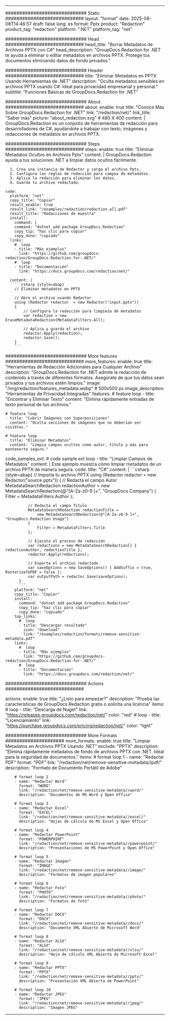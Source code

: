 
---
############################# Static ############################
layout: "format"
date:  2025-08-08T14:46:57
draft: false
lang: es
format: Pptx
product: "Redaction"
product_tag: "redaction"
platform: ".NET"
platform_tag: "net"

############################# Head ############################
head_title: "Borrar Metadatos de Archivos PPTX con C#"
head_description: "GroupDocs.Redaction for .NET te ayuda a eliminar o editar metadatos en archivos PPTX. Protege tus documentos eliminando datos de fondo privados."

############################# Header ############################
title: "Eliminar Metadatos en PPTX Usando Herramientas de .NET" 
description: "Oculta metadatos sensibles en archivos PPTX usando C#. Ideal para privacidad empresarial y personal."
subtitle: "Funciones Básicas de GroupDocs.Redaction for .NET" 

############################# About ############################
about:
    enable: true
    title: "Conoce Más Sobre GroupDocs.Redaction for .NET"
    link: "/redaction/net/"
    link_title: "Saber más"
    picture: "about_redaction.svg" # 480 X 400
    content: |
       GroupDocs.Redaction es un conjunto de herramientas de redacción para desarrolladores de C#, ayudándote a trabajar con texto, imágenes y redacciones de metadatos en archivos PPTX.

############################# Steps ############################
steps:
    enable: true
    title: "Eliminar Metadatos Ocultos en Archivos Pptx"
    content: |
      GroupDocs.Redaction ayuda a tus soluciones .NET a limpiar datos ocultos fácilmente.
      
      1. Crea una instancia de Redactor y carga el archivo Pptx.
      2. Configura las reglas de redacción para campos de metadatos.
      3. Aplica la redacción para eliminar los datos.
      4. Guarda tu archivo redactado.
   
    code:
      platform: "net"
      copy_title: "Copiar"
      result_enable: true
      result_link: "/examples/redaction/redaction_all.pdf"
      result_title: "Redacciones de muestra"
      install:
        command: |
        command: "dotnet add package GroupDocs.Redaction"
        copy_tip: "haz clic para copiar"
        copy_done: "copiado"
      links:
        #  loop
        - title: "Más ejemplos"
          link: "https://github.com/groupdocs-redaction/GroupDocs.Redaction-for-.NET/"
        #  loop
        - title: "Documentación"
          link: "https://docs.groupdocs.com/redaction/net/"
          
      content: |
        ```csharp {style=abap}
        // Eliminar metadatos en PPTX

        // Abre el archivo usando Redactor
        using (Redactor redactor  = new Redactor("input.pptx"))
        {
            // Configura la redacción para limpieza de metadatos
            var redaction = new EraseMetadataRedaction(MetadataFilters.All);
            
            // Aplica y guarda el archivo
            redactor.Apply(redaction);
            redactor.Save();
        }
        ```            


############################# More features ############################
more_features:
  enable: true
  title: "Herramientas de Redacción Adicionales para Cualquier Archivo"
  description: "GroupDocs.Redaction for .NET admite la redacción de contenido a través de diferentes formatos. Asegúrate de que tus datos sean privados y tus archivos estén limpios."
  image: "/img/redaction/features_metadata.webp" # 500x500 px
  image_description: "Herramientas de Privacidad Integradas"
  features:
    # feature loop
    - title: "Encontrar y Eliminar Texto"
      content: "Elimina rápidamente entradas de texto personal de tus archivos."

    # feature loop
    - title: "Cubrir Imágenes con Superposiciones"
      content: "Oculta secciones de imágenes que no deberían ser visibles."

    # feature loop
    - title: "Eliminar Metadatos"
      content: "Limpia campos ocultos como autor, título y más para mantenerte seguro."
      
  code_samples_ext:
    # code sample ext loop
    - title: "Limpiar Campos de Metadatos"
      content: |
        Este ejemplo muestra cómo limpiar metadatos de un archivo PPTX de manera segura.
      code:
        title: "C#"
        content: |
          ```csharp {style=abap}
          //  Importa tu archivo PPTX
          using (Redactor redactor  = new Redactor("source.pptx"))
          {
              // Redacta el campo Autor
              MetadataSearchRedaction redactionAuthor = 
                  new MetadataSearchRedaction(@"[A-Za-z0-9 ]+", "GroupDocs Company")
              {
                  Filter = MetadataFilters.Author
              };

              // Redacta el campo Título
              MetadataSearchRedaction redactionTitle = 
                  new MetadataSearchRedaction(@"[A-Za-z0-9 ]+", "GroupDocs.Redaction Usage")
              {
                  Filter = MetadataFilters.Title
              };

              // Ejecuta el proceso de redacción
              var redactions = new MetadataSearchRedaction[] { redactionAuthor, redactionTitle };
              redactor.Apply(redactions);

              // Exporta el archivo redactado
              var saveOptions = new SaveOptions() { AddSuffix = true, RasterizeToPDF = false };
              var outputPath = redactor.Save(saveOptions);
          }
          ```
        platform: "net"
        copy_title: "Copiar"
        install:
          command: "dotnet add package GroupDocs.Redaction"
          copy_tip: "haz clic para copiar"
          copy_done: "copiado"
        top_links:
          #  loop
          - title: "Descargar resultado"
            icon: "download"
            link: "/examples/redaction/formats/remove-sensitive-metadata.pdf"
        links:
          #  loop
          - title: "Más ejemplos"
            link: "https://github.com/groupdocs-redaction/GroupDocs.Redaction-for-.NET/"
          #  loop
          - title: "Documentación"
            link: "https://docs.groupdocs.com/redaction/net/"


############################# Actions ############################

actions:
  enable: true
  title: "¿Listo para empezar?"
  description: "Prueba las características de GroupDocs.Redaction gratis o solicita una licencia"
  items:
    #  loop
    - title: "Descarga de Nuget"
      link: "https://releases.groupdocs.com/redaction/net/"
      color: "red"
        #  loop
    - title: "Licenciamiento"
      link: "https://purchase.groupdocs.com/pricing/redaction/net/"
      color: "light"


############################# More Formats #####################
more_formats:
    enable: true
    title: "Limpiar Metadatos en Archivos PPTX Usando .NET"
    exclude: "PPTX"
    description: "Elimina rápidamente metadatos de fondo de archivos PPTX con .NET. Ideal para la seguridad de documentos."
    items: 
        # format loop 1
        - name: "Redactar PDF"
          format: "PDF"
          link: "/redaction/net/remove-sensitive-metadata//pdf/"
          description: "Formato de Documento Portátil de Adobe"

        # format loop 2
        - name: "Redactar Word"
          format: "WORD"
          link: "/redaction/net/remove-sensitive-metadata//word/"
          description: "Documentos de MS Word y Open Office"
          
        # format loop 3
        - name: "Redactar Excel"
          format: "EXCEL"
          link: "/redaction/net/remove-sensitive-metadata//excel/"
          description: "Hojas de cálculo de MS Excel y Open Office"

        # format loop 4
        - name: "Redactar PowerPoint"
          format: "POWERPOINT"
          link: "/redaction/net/remove-sensitive-metadata//powerpoint/"
          description: "Presentaciones de MS PowerPoint y Open Office"

        # format loop 5
        - name: "Redactar Imagen"
          format: "IMAGE"
          link: "/redaction/net/remove-sensitive-metadata//image/"
          description: "Formatos de imagen populares"

        # format loop 6
        - name: "Redactar Foto"
          format: "PHOTO"
          link: "/redaction/net/remove-sensitive-metadata//photo/"
          description: "Formatos de foto"

        # format loop 7
        - name: "Redactar DOCX"
          format: "DOCX"
          link: "/redaction/net/remove-sensitive-metadata//docx/"
          description: "Documento XML Abierto de Microsoft Word"
          
        # format loop 8
        - name: "Redactar XLSX"
          format: "XLSX"
          link: "/redaction/net/remove-sensitive-metadata//xlsx/"
          description: "Hoja de cálculo XML Abierta de Microsoft Excel"
          
        # format loop 9
        - name: "Redactar PPTX"
          format: "PPTX"
          link: "/redaction/net/remove-sensitive-metadata//pptx/"
          description: "Presentación XML Abierta de PowerPoint"

        # format loop 10
        - name: "Redactar JPEG"
          format: "JPEG"
          link: "/redaction/net/remove-sensitive-metadata//jpeg/"
          description: "Imagen JPEG"


---